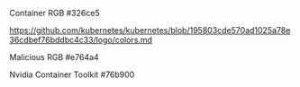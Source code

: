 Container RGB #326ce5

https://github.com/kubernetes/kubernetes/blob/195803cde570ad1025a78e36cdbef76bddbc4c33/logo/colors.md

Malicious RGB #e764a4

Nvidia Container Toolkit  #76b900